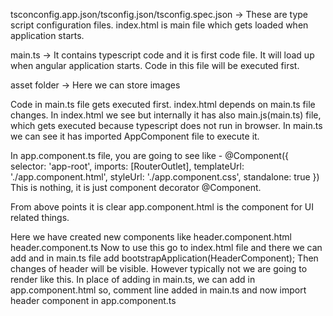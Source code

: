 tsconconfig.app.json/tsconfig.json/tsconfig.spec.json -> These are type script configuration files.
index.html is main file which gets loaded when application starts.

main.ts -> It contains typescript code and it is first code file. It will load up when angular application starts. Code in this file will be executed first.

asset folder -> Here we can store images 

Code in main.ts file gets executed first. index.html depends on main.ts file changes.
In index.html we see <app-root></app-root> but internally it has also main.js(main.ts) file, which gets executed because typescript does not run in browser.
In main.ts we can see it has imported AppComponent file to execute it.

In app.component.ts file, you are going to see like -
@Component({
  selector: 'app-root',
  imports: [RouterOutlet],
  templateUrl: './app.component.html',
  styleUrl: './app.component.css',
  standalone: true
})
This is nothing, it is just component decorator @Component.

From above points it is clear app.component.html is the component for UI related things.

Here we have created new components like
header.component.html
header.component.ts
Now to use this go to index.html file and there we can add <app-header>
and in main.ts file add bootstrapApplication(HeaderComponent);
Then changes of header will be visible.
However typically not we are going to render like this.
In place of adding in main.ts, we can add in app.component.html
<app-header></app-header>
so, comment line added in main.ts
and now import header component in app.component.ts
